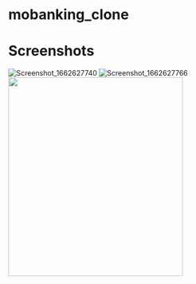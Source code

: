 # mobanking_clone

# Screenshots

![Screenshot_1662627740](https://user-images.githubusercontent.com/59753519/189091219-2a5dcf7c-bd6f-4a78-9148-f3de04c2812e.png)
![Screenshot_1662627766](https://user-images.githubusercontent.com/59753519/189091218-5d3d34ea-d2d2-422b-9202-3a79c8b2dcc4.png)
<img src="https://user-images.githubusercontent.com/59753519/189091217-899b596f-2988-4fa6-bf2a-e30730810c91.png" align="left" height="400" width="350" >
